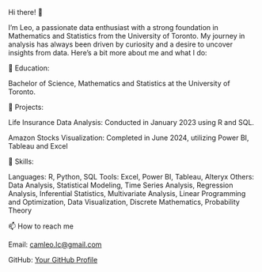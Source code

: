 Hi there! 👋

I’m Leo, a passionate data enthusiast with a strong foundation in Mathematics and Statistics from the University of Toronto. My journey in analysis has always been driven by curiosity and a desire to uncover insights from data. Here’s a bit more about me and what I do:




📘 Education: 

Bachelor of Science, Mathematics and Statistics at the University of Toronto.

💼 Projects:

Life Insurance Data Analysis: Conducted in January 2023 using R and SQL.

Amazon Stocks Visualization: Completed in June 2024, utilizing Power BI, Tableau and Excel



🔧 Skills:

Languages: R, Python, SQL
Tools: Excel, Power BI, Tableau, Alteryx
Others: Data Analysis, Statistical Modeling, Time Series Analysis, Regression Analysis, Inferential Statistics, Multivariate Analysis, Linear Programming and Optimization, Data Visualization, Discrete Mathematics, Probability Theory





📫 How to reach me

Email: camleo.lc@gmail.com

GitHub: [Your GitHub Profile](https://github.com/cam-leo)



